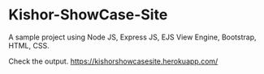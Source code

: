 # Kishor-ShowCase-Site
A sample project using Node JS, Express JS, EJS View Engine, Bootstrap, HTML, CSS. 

Check the output.
https://kishorshowcasesite.herokuapp.com/

